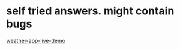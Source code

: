 # self tried answers. might contain bugs

[weather-app-live-demo]("https://sudo-get-weather.herokuapp.com/")